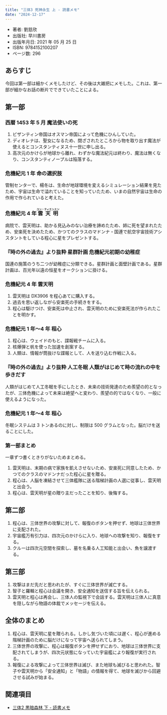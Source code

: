 ```yaml
---
title: "三体3 死神永生 上 - 読書メモ"
date: "2024-12-17"
---
```

- 著者: 劉慈欣
- 出版社: 早川書房
- 出版年月日: 2021 年 05 月 25 日
- ISBN: 9784152100207
- ページ数: 296

## あらすじ

今回は第一部は細かくメモしたけど、その後は大雑把にメモした。これは、第一部が細かなお話の断片でできていたことによる。

## 第一部

### 西暦 1453 年 5 月 魔法使いの死

1. ビザンティン帝国はオスマン帝国によって危機にひんしていた。
2. ディオレナは、聖女になるため、閉ざされたところから物を取り出す魔法が使えるとコンスタンティヌス十一世に申し出る。
3. 高次元のかけらが地球から離れ、わずかな魔法紀元は終わり、魔法は無くなり、コンスタンティノープルは陥落する。

### 危機紀元 1 年 命の選択肢

管制センターで、楊冬は、生命が地球環境を変えるシミュレーション結果を見たため、宇宙は生命で溢れていることを知っていたため、いまの自然宇宙は生命の作用で作られていると考えた。

### 危機紀元 4 年 <ruby>雲天明<rp>(</rp><rt>ユン・ティエンミン</rt><rp>)</rp></ruby>

病院で、雲天明は、助かる見込みのない治療を諦めたため、姉に死を望まれたため、安楽死を決めたため、かつてのクラスのマドンナ・国連で航空宇宙技術アシスタントをしている程心に星をプレゼントする。

### 『時の外の過去』より抜粋 星群計画 危機紀元初期の幼稚症

国連の施策のうち二つが幼稚症に分類できる。星群計画と面壁計画である。星群計画は、百光年以遠の恒星をオークションに掛ける。

### 危機紀元 4 年 雲天明

1. 雲天明は DX3906 を程心あてに購入する。
2. 過去を思い返しながら安楽死の手続きをする。
3. 程心は駆けつけ、安楽死は中止され、雲天明のために安楽死法が作られたことを明かす。

### 危機紀元 1 年〜4 年 程心

1. 程心は、ウェイドのもと、諜報戦チームに入る。
2. 核爆弾と帆を使った加速を創案する。
3. 人類は、情報が筒抜けな諜報として、人を送り込む作戦に入る。

### 『時の外の過去』より抜粋 人工冬眠 人類がはじめて時の流れの中を歩きだす

人類がはじめて人工冬眠を手にしたとき、未来の技術発達のため羨望の的となったが、三体危機によって未来は絶望へと変わり、羨望の的ではなくなり、一般に使えるようになった。

### 危機紀元 1 年〜4 年 程心

冬眠システムは 3 トンあるのに対し、制限は 500 グラムとなった。脳だけを送ることにした。

### 第一部まとめ

一章ずつ書くときりがないためまとめる。

1. 雲天明は、末期の病で家族を飢えさせないため、安楽死に同意したため、かつてのクラスのマドンナだった程心に星を贈る。
2. 程心は、人脳を凍結させて三体艦隊に送る階梯計画の人選に従事し、雲天明と出会う。
3. 程心は、雲天明が星の贈り主だったことを知り、後悔する。

## 第二部

1. 程心は、三体世界の攻撃に対して、報復のボタンを押せず、地球は三体世界に支配された。
2. 宇宙艦万有引力は、四次元のかけらに入り、地球への攻撃を知り、報復をする。
3. クルーは四次元空間を探索し、墓を名乗る人工知能と出会い、魚を譲渡する。

## 第三部

1. 攻撃はまだ先だと思われたが、すぐに三体世界が滅亡する。
2. 智子と羅輯と程心は会議を開き、安全通知を送信する旨を伝えられる。
3. 雲天明と程心は再会し、三体人の監視下で会話する。雲天明は三体人に真意を隠しながら物語の体裁でメッセージを伝える。

## 全体のまとめ

1. 程心は、雲天明に星を贈られる。しかし気づいた頃には遅く、程心が進める階梯計画のために脳だけになって宇宙へ送られてしまう。
2. 三体世界の攻撃に、程心は報復ボタンを押せずにおり、地球は三体世界に支配されてしまうが、四次元状態になっていた宇宙艦により報復が実行される。
3. 報復による攻撃によって三体世界は滅び、また地球も滅びると思われた。智子や雲天明から「安全通知」と「物語」の情報を得て、地球を滅びから回避させる試みが始まる。

## 関連項目

- [三体2 黒暗森林 下 - 読書メモ](20241217-the-three-body-problem-3.md)